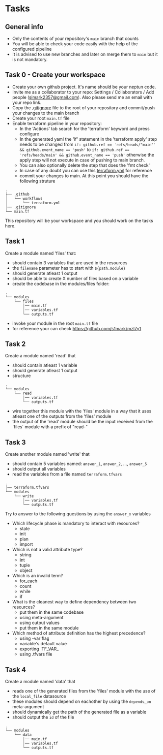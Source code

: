 # Tasks
## General info
- Only the contents of your repository's `main` branch that counts
- You will be able to check your code easily with the help of the configured pipeline
- It is advised to use new branches and later on merge them to `main` but it is not mandatory.
## Task 0 - Create your workspace
- Create your own github project. It's name should be your neptun code.
- Invite me as a collaborator to your repo: Settings / Collaborators / Add people (simark2357@gmail.com). Also please send me an email with your repo link.
- Copy the [.gitignore](https://github.com/s1mark/mzl7y1/blob/31674b2071135266cc112cff2f66fa4915e8d871/.gitignore) file to the root of your repository and commit/push your changes to the main branch
- Create your root `main.tf` file
- Enable terraform pipeline in your repository:
  - In the 'Actions' tab search for the 'terraform' keyword and press configure
  - In the generated yaml the 'if' statement in the 'terraform apply' step needs to be changed from `if: github.ref == 'refs/heads/"main"' && github.event_name == 'push'` to `if: github.ref == 'refs/heads/main' && github.event_name == 'push'` otherwise the apply step will not execute in case of pushing to main branch.
  - You can also optionally delete the step that does the 'fmt check'
  - In case of any doubt you can use this [terraform.yml](https://github.com/s1mark/mzl7y1/blob/31674b2071135266cc112cff2f66fa4915e8d871/.github/workflows/terraform.yml) for reference
  - commit your changes to main. At this point you should have the following struture
```
.
├── .github
│   └── workflows
│       └── terraform.yml
│── .gitignore
└── main.tf
```
This repository will be your workspace and you should work on the tasks here.
## Task 1
Create a module named 'files' that:
- should contain 3 variables that are used in the resources
- the `filename` parameter has to start with `${path.module}`
- should generate atleast 1 output
- should be able to create X number of files based on a variable
- create the codebase in the modules/files folder:
```
.
└── modules
    └── files
        │── main.tf
        │── variables.tf
        └── outputs.tf
```
- invoke your module in the root `main.tf` file
- for reference your can check https://github.com/s1mark/mzl7y1
## Task 2
Create a module named 'read' that
- should contain atleast 1 variable
- should generate atleast 1 output
- structure
```
.
└── modules
    └── read
        │── variables.tf
        └── outputs.tf
```
- wire together this module with the 'files' module in a way that it uses atleast one of the outputs from the 'files' module
- the output of the 'read' module should be the input received from the 'files' module with a prefix of "read-"
## Task 3
Create another module named 'write' that
- should contain 5 variables named: `answer_1`, `answer_2`, ..., `answer_5` 
- should output all variables
- read the variables from a file named `terraform.tfvars`
```
.
│── terraform.tfvars
└── modules
    └── write
        │── variables.tf
        └── outputs.tf
```
Try to answer to the following questions by using the `answer_x` variables
- Which lifecycle phase is mandatory to interact with resources?
  - state
  - init
  - plan
  - import
- Which is not a valid attribute type?
  - string
  - int
  - tuple
  - object
- Which is an invalid term?
  - for_each
  - count
  - while
  - if
- What is the cleanest way to define dependency between two resources?
  - put them in the same codebase
  - using meta-argument
  - using output values
  - put them in the same module
- Which method of attribute definition has the highest precedence?
  - using -var flag
  - variable's default value
  - exporting  TF_VAR_
  - using .tfvars file 
## Task 4
Create a module named 'data' that
- reads one of the generated files from the 'files' module with the use of the `local_file` datasource
- these modules should depend on eachother by using the `depends_on` meta-argument
- should dynamically get the path of the generated file as a variable
- should output the `id` of the file
```
.
└── modules
    └── data
        │── main.tf
        │── variables.tf
        └── outputs.tf
```
